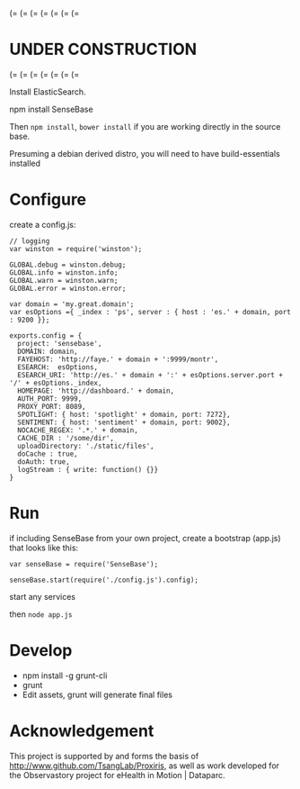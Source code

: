 
(= (= (= (= (= (= (=
# UNDER CONSTRUCTION
(= (= (= (= (= (= (=

Install ElasticSearch.

npm install SenseBase

Then ```npm install```, ```bower install``` if you are working directly in the source base.

Presuming a debian derived distro, you will need to have build-essentials installed

# Configure

create a config.js:

     
    // logging
    var winston = require('winston');
     
    GLOBAL.debug = winston.debug;
    GLOBAL.info = winston.info;
    GLOBAL.warn = winston.warn;
    GLOBAL.error = winston.error;

    var domain = 'my.great.domain';
    var esOptions ={ _index : 'ps', server : { host : 'es.' + domain, port : 9200 }};
    
    exports.config = {
      project: 'sensebase',
      DOMAIN: domain,
      FAYEHOST: 'http://faye.' + domain + ':9999/montr',
      ESEARCH:  esOptions,
      ESEARCH_URI: 'http://es.' + domain + ':' + esOptions.server.port + '/' + esOptions._index,
      HOMEPAGE: 'http://dashboard.' + domain,
      AUTH_PORT: 9999,
      PROXY_PORT: 8089,
      SPOTLIGHT: { host: 'spotlight' + domain, port: 7272},
      SENTIMENT: { host: 'sentiment' + domain, port: 9002},
      NOCACHE_REGEX: '.*.' + domain,
      CACHE_DIR : '/some/dir',
      uploadDirectory: './static/files',
      doCache : true,
      doAuth: true,
      logStream : { write: function() {}}
    }

# Run

if including SenseBase from your own project, create a bootstrap (app.js) that looks like this:

    var senseBase = require('SenseBase');

    senseBase.start(require('./config.js').config);

start any services

then ```node app.js```


# Develop

* npm install -g grunt-cli
* grunt
* Edit assets, grunt will generate final files

# Acknowledgement

This project is supported by and forms the basis of http://www.github.com/TsangLab/Proxiris, as well as work developed for the Observastory project for eHealth in Motion | Dataparc.

